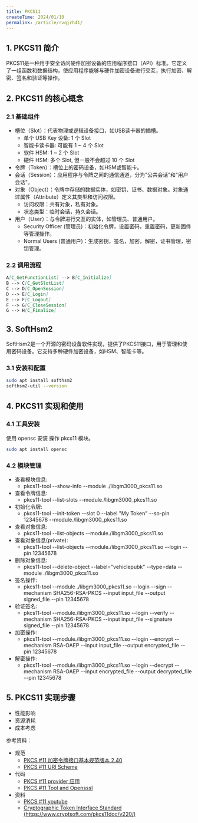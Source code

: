 ```yaml
---
title: PKCS11 
createTime: 2024/01/10
permalink: /article/rvqjrh41/
---
```


## 1. PKCS11 简介
PKCS11是一种用于安全访问硬件加密设备的应用程序接口（API）标准。它定义了一组函数和数据结构，使应用程序能够与硬件加密设备进行交互，执行加密、解密、签名和验证等操作。

## 2. PKCS11 的核心概念

### 2.1 基础组件
* 槽位（Slot）：代表物理或逻辑设备接口，如USB读卡器的插槽。
    * 单个 USB Key 设备: 1 个 Slot
    * 智能卡读卡器: 可能有 1 ~ 4 个 Slot
    * 软件 HSM: 1 ~ 2 个 Slot
    * 硬件 HSM: 多个 Slot, 但一般不会超过 10 个 Slot
* 令牌（Token）：槽位上的密码设备，如HSM或智能卡。
* 会话（Session）：应用程序与令牌之间的通信通道，分为"公共会话"和"用户会话"。
* 对象（Object）：令牌中存储的数据实体，如密钥、证书、数据对象。对象通过属性（Attribute）定义其类型和访问权限。
    * 访问权限：共有对象，私有对象。
    * 状态类型：临时会话，持久会话。
* 用户（User）：与令牌进行交互的实体，如管理员、普通用户。
    * Security Officer (管理员)：初始化令牌，设置密码，重置密码，更新固件等管理操作。
    * Normal Users (普通用户)：生成密钥，签名，加密，解密，证书管理，密钥管理。

### 2.2 调用流程

```markdown
A[C_GetFunctionList] --> B[C_Initialize] 
B --> C[C_GetSlotList]
C --> D[C_OpenSession]
D --> E[C_Login]
E --> F[C_Logout]
F --> G[C_CloseSession]
G --> H[C_Finalize]
```

## 3. SoftHsm2 
SoftHsm2是一个开源的密码设备软件实现，提供了PKCS11接口，用于管理和使用密码设备。它支持多种硬件加密设备，如HSM、智能卡等。

### 3.1 安装和配置
```bash 
sudo apt install softhsm2
softhsm2-util --version
```

## 4. PKCS11 实现和使用

### 4.1 工具安装

使用 opensc 安装 操作 pkcs11 模块。
```bash
sudo apt install opensc
```
### 4.2 模块管理
* 查看模块信息: 
    * pkcs11-tool --show-info --module ./libgm3000_pkcs11.so 
* 查看令牌信息:
    * pkcs11-tool --list-slots --module./libgm3000_pkcs11.so 
* 初始化令牌:
    * pkcs11-tool --init-token --slot 0 --label "My Token" --so-pin 12345678 --module./libgm3000_pkcs11.so
* 查看对象信息: 
    * pkcs11-tool --list-objects --module./libgm3000_pkcs11.so 
* 查看对象信息(private): 
    * pkcs11-tool --list-objects --module./libgm3000_pkcs11.so --login --pin 12345678
* 删除对象信息:
    * pkcs11-tool --delete-object --label="vehiclepubk" --type=data --module ./libgm3000_pkcs11.so
* 签名操作: 
    * pkcs11-tool --module ./libgm3000_pkcs11.so --login --sign --mechanism SHA256-RSA-PKCS --input input_file --output signed_file --pin 12345678
* 验证签名: 
    * pkcs11-tool --module./libgm3000_pkcs11.so --login --verify --mechanism SHA256-RSA-PKCS --input input_file --signature signed_file --pin 12345678
* 加密操作: 
    * pkcs11-tool --module./libgm3000_pkcs11.so --login --encrypt --mechanism RSA-OAEP --input input_file --output encrypted_file --pin 12345678
* 解密操作:
    * pkcs11-tool --module./libgm3000_pkcs11.so --login --decrypt --mechanism RSA-OAEP --input encrypted_file --output decrypted_file --pin 12345678

## 5. PKCS11 实现步骤
- 性能影响
- 资源消耗
- 成本考虑

参考资料：

* 规范
    * [PKCS #11 加密令牌接口基本规范版本 2.40](https://docs.oasis-open.org/pkcs11/pkcs11-base/v2.40/errata01/os/pkcs11-base-v2.40-errata01-os-complete.html)
    * [PKCS #11 URI Scheme](https://www.rfc-editor.org/rfc/rfc7512)
* 代码 
    * [PKCS #11 provider 应用](https://github.com/embetrix/pkcs11-provider-example)
    * [PKCS #11 Tool and Opensssl](https://github.com/OpenSC/OpenSC/wiki/Using-pkcs11-tool-and-OpenSSL)
* 资料
    * [PKCS #11 youtube](https://www.youtube.com/watch?v=zTt9wp5vXDE&list=PLgBMtP0_D_aec5yMhAmcjmeFoJGwfgLKy)  
    * [Cryptographic Token Interface Standard (https://www.cryptsoft.com/pkcs11doc/v220/)](https://www.cryptsoft.com/pkcs11doc/v220/)
